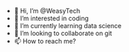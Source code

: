 - 👋 Hi, I’m @WeasyTech
- 👀 I’m interested in coding
- 🌱 I’m currently learning data science
- 💞️ I’m looking to collaborate on git
- 📫 How to reach me?

<!---
WeasyTech/WeasyTech is a ✨ special ✨ repository because its `README.md` (this file) appears on your GitHub profile.
You can click the Preview link to take a look at your changes.
--->
